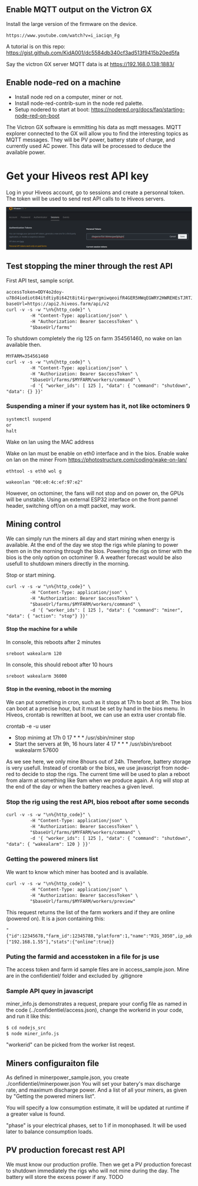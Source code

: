 

## Enable MQTT output on the Victron GX

Install the large version of the firmware on the device.

```
https://www.youtube.com/watch?v=i_iaciqn_Fg
```
A tutorial is on this repo: https://gist.github.com/KidA001/dc5584db340cf3ad513f9415b20ed5fa

Say the victron GX server MQTT data is at https://192.168.0.138:1883/

## Enable node-red on a machine

* Install node red on a computer, miner or not.
* Install node-red-contrib-sum in the node red palette.
* Setup nodered to start at boot: https://nodered.org/docs/faq/starting-node-red-on-boot

The Victron GX software is emmitting his data as mqtt messages.
MQTT explorer connected to the GX will allow you to find the interesting topics as MQTT messages.
They will be PV power, battery state of charge, and currently used AC power.
This data will be processed to deduce the available power.

# Get your Hiveos rest API key

Log in your Hiveos account, go to sessions and create a personnal token.
The token will be used to send rest API calls to te Hiveos servers.

![alt text](https://github.com/mandraga/solarmining/blob/main/pictures/getAPIToken.png)

## Test stopping the miner through the rest API

First API test, sample script.
```
accessToken=ODY4o2doy-u78d4iodiot84itdtiy8i642t8it4irgwergmiwqeoifR4GER5HWqEGWRY2HWREHEsTJRTJR6gs8574t2y84yta864yv874aty2XXXXXXXXXXXXXXXXXXXXXXXXXXXXXXXXXXXXXXYourAccessTokenLookslikethis
baseUrl=https://api2.hiveos.farm/api/v2
curl -v -s -w "\n%{http_code}" \
         -H "Content-Type: application/json" \
         -H "Authorization: Bearer $accessToken" \
         "$baseUrl/farms"
```

To shutdown completely the rig 125 on farm 354561460, no wake on lan available then.

```
MYFARM=354561460
curl -v -s -w "\n%{http_code}" \
         -H "Content-Type: application/json" \
         -H "Authorization: Bearer $accessToken" \
         "$baseUrl/farms/$MYFARM/workers/command" \
         -d '{ "worker_ids": [ 125 ], "data": { "command": "shutdown", "data": {} }}'
```

### Suspending a miner if your system has it, not like octominers 9

```
systemctl suspend
or
halt
```
Wake on lan using the MAC address

Wake on lan must be enable on eth0 interface and in the bios.
Enable wake on lan on the miner
From https://photostructure.com/coding/wake-on-lan/
```
ethtool -s eth0 wol g
```
```
wakeonlan "00:e0:4c:ef:97:e2"
```
However, on octominer, the fans will not stop and on power on, the GPUs will be unstable.
Using an external ESP32 interface on the front pannel header, switching off/on on a mqtt packet, may work.

## Mining control

We can simply run the miners all day and start mining when energy is available.
At the end of the day we stop the rigs while planing to power them on in the morning through the bios.
Powering the rigs on timer with the bios is the only option on octominer 9.
A weather forecast would be also usefull to shutdown miners directly in the morning.

Stop or start mining.

```
curl -v -s -w "\n%{http_code}" \
         -H "Content-Type: application/json" \
         -H "Authorization: Bearer $accessToken" \
         "$baseUrl/farms/$MYFARM/workers/command" \
         -d '{ "worker_ids": [ 125 ], "data": { "command": "miner", "data": { "action": "stop"} }}'
```

#### Stop the machine for a while

In console, this reboots after 2 minutes
```
sreboot wakealarm 120
```

In console, this should reboot after 10 hours
```
sreboot wakealarm 36000
```

#### Stop in the evening, reboot in the morning

We can put something in cron, such as it stops at 17h to boot at 9h.
The bios can boot at a precise hour, but it must be set by hand in the bios menu.
In Hiveos, crontab is rewritten at boot, we can use an extra user crontab file.

crontab -e -u user

* Stop minimg at 17h
0 17 * * * /usr/sbin/miner stop
* Start the servers at 9h, 16 hours later
4 17 * * * /usr/sbin/sreboot wakealarm 57600

As we see here, we only mine 8hours out of 24h. Therefore, battery storage is very usefull.
Instead of crontab or the bios, we use javascript from node-red to decide to stop the rigs.
The current time will be used to plan a reboot from alarm at something like 9am when we produce again.
A rig will stop at the end of the day or when the battery reaches a given level.

### Stop the rig using the rest API, bios reboot after some seconds

```
curl -v -s -w "\n%{http_code}" \
         -H "Content-Type: application/json" \
         -H "Authorization: Bearer $accessToken" \
         "$baseUrl/farms/$MYFARM/workers/command" \
         -d '{ "worker_ids": [ 125 ], "data": { "command": "shutdown", "data": { "wakealarm": 120 } }}'
```

### Getting the powered miners list

We want to know which miner has booted and is available.

```
curl -v -s -w "\n%{http_code}" \
         -H "Content-Type: application/json" \
         -H "Authorization: Bearer $accessToken" \
         "$baseUrl/farms/$MYFARM/workers/preview"
```

This request returns the list of the farm workers and if they are online (powered on).
It is a json containing this:
```
"{"id":12345678,"farm_id":12345788,"platform":1,"name":"RIG_3050",ip_addresses":["192.168.1.55"],"stats":{"online":true}}
```

### Puting the farmid and accesstoken in a file for js use

The access token and farm id sample files are in access_sample.json.
Mine are in the confidentiel/ folder and excluded by .gitignore

### Sample API quey in javascript

miner_info.js demonstrates a request, prepare your config file as named in the code (../confidentiel/access.json), change the workerid in your code, and run it like this:

```
$ cd nodejs_src
$ node miner_info.js
```

"workerid" can be picked from the worker list reqest.

## Miners configuraiton file

As defined in minerpower_sample.json, you create ./confidentiel/minerpower.json
You will set your batery's max discharge rate, and maximum discharge power.
And a list of all your miners, as given by "Getting the powered miners list".

You will specify a low consumption estimate, it will be updated at runtime if a greater value is found.

"phase" is your electrical phases, set to 1 if in monophased.
It will be used later to balance consumption loads.

## PV production forecast rest API

We must know our production profile.
Then we get a PV production forecast to shutdown immediately the rigs who will not mine during the day. The battery will store the excess power if any.
TODO



